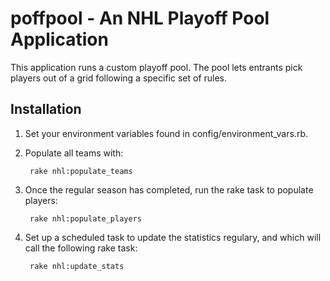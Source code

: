 # poffpool - An NHL Playoff Pool Application

This application runs a custom playoff pool.  The pool lets entrants pick players out of a grid following a 
specific set of rules.  

## Installation

1. Set your environment variables found in config/environment_vars.rb.

2. Populate all teams with:

        rake nhl:populate_teams

3. Once the regular season has completed, run the rake task to populate players:

        rake nhl:populate_players

4. Set up a scheduled task to update the statistics regulary, and which will call the following rake task:

        rake nhl:update_stats